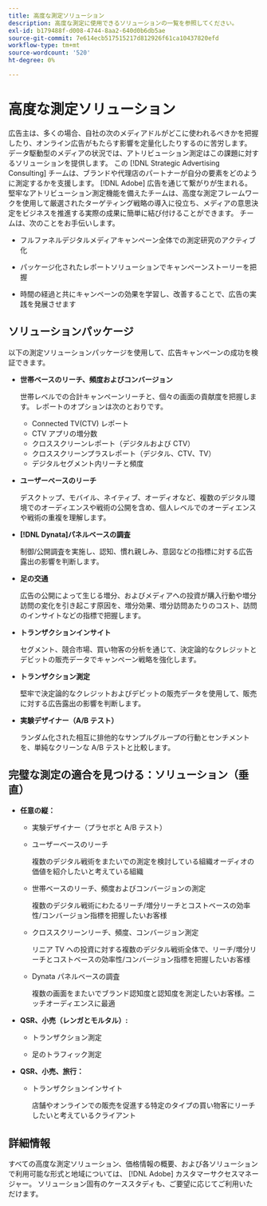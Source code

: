 ```yaml
---
title: 高度な測定ソリューション
description: 高度な測定に使用できるソリューションの一覧を参照してください。
exl-id: b179488f-d008-4744-8aa2-640d0b6db5ae
source-git-commit: 7e614ecb517515217d812926f61ca10437820efd
workflow-type: tm+mt
source-wordcount: '520'
ht-degree: 0%

---
```


# 高度な測定ソリューション

広告主は、多くの場合、自社の次のメディアドルがどこに使われるべきかを把握したり、オンライン広告がもたらす影響を定量化したりするのに苦労します。 データ駆動型のメディアの状況では、アトリビューション測定はこの課題に対するソリューションを提供します。 この [!DNL Strategic Advertising Consulting] チームは、ブランドや代理店のパートナーが自分の要素をどのように測定するかを支援します。 [!DNL Adobe] 広告を通じて繋がりが生まれる。 堅牢なアトリビューション測定機能を備えたチームは、高度な測定フレームワークを使用して厳選されたターゲティング戦略の導入に役立ち、メディアの意思決定をビジネスを推進する実際の成果に簡単に結び付けることができます。 チームは、次のことをお手伝いします。

* フルファネルデジタルメディアキャンペーン全体での測定研究のアクティブ化

* パッケージ化されたレポートソリューションでキャンペーンストーリーを把握

* 時間の経過と共にキャンペーンの効果を学習し、改善することで、広告の実践を発展させます

## ソリューションパッケージ

以下の測定ソリューションパッケージを使用して、広告キャンペーンの成功を検証できます。

* **世帯ベースのリーチ、頻度およびコンバージョン**

   世帯レベルでの合計キャンペーンリーチと、個々の画面の貢献度を把握します。 レポートのオプションは次のとおりです。

   * Connected TV(CTV) レポート
   * CTV アプリの増分数
   * クロススクリーンレポート（デジタルおよび CTV）
   * クロススクリーンプラスレポート（デジタル、CTV、TV）
   * デジタルセグメント内リーチと頻度

* **ユーザーベースのリーチ**

   デスクトップ、モバイル、ネイティブ、オーディオなど、複数のデジタル環境でのオーディエンスや戦術の公開を含め、個人レベルでのオーディエンスや戦術の重複を理解します。

* **[!DNL Dynata]パネルベースの調査**

   制御/公開調査を実施し、認知、慣れ親しみ、意図などの指標に対する広告露出の影響を判断します。

* **足の交通**

   広告の公開によって生じる増分、およびメディアへの投資が購入行動や増分訪問の変化を引き起こす原因を、増分効果、増分訪問あたりのコスト、訪問のインサイトなどの指標で把握します。

* **トランザクションインサイト**

   セグメント、競合市場、買い物客の分析を通じて、決定論的なクレジットとデビットの販売データでキャンペーン戦略を強化します。

* **トランザクション測定**

   堅牢で決定論的なクレジットおよびデビットの販売データを使用して、販売に対する広告露出の影響を判断します。

* **実験デザイナー（A/B テスト）**

   ランダム化された相互に排他的なサンプルグループの行動とセンチメントを、単純なクリーンな A/B テストと比較します。

## 完璧な測定の適合を見つける：ソリューション（垂直）

* **任意の縦：**

   * 実験デザイナー（プラセボと A/B テスト）

   * ユーザーベースのリーチ

      複数のデジタル戦術をまたいでの測定を検討している組織オーディオの価値を紹介したいと考えている組織

   * 世帯ベースのリーチ、頻度およびコンバージョンの測定

      複数のデジタル戦術にわたるリーチ/増分リーチとコストベースの効率性/コンバージョン指標を把握したいお客様

   * クロススクリーンリーチ、頻度、コンバージョン測定

      リニア TV への投資に対する複数のデジタル戦術全体で、リーチ/増分リーチとコストベースの効率性/コンバージョン指標を把握したいお客様

   * Dynata パネルベースの調査

      複数の画面をまたいでブランド認知度と認知度を測定したいお客様。ニッチオーディエンスに最適

* **QSR、小売（レンガとモルタル）:**

   * トランザクション測定

   * 足のトラフィック測定

* **QSR、小売、旅行：**

   * トランザクションインサイト

      店舗やオンラインでの販売を促進する特定のタイプの買い物客にリーチしたいと考えているクライアント

## 詳細情報

すべての高度な測定ソリューション、価格情報の概要、および各ソリューションで利用可能な形式と地域については、 [!DNL Adobe] カスタマーサクセスマネージャー。 ソリューション固有のケーススタディも、ご要望に応じてご利用いただけます。
